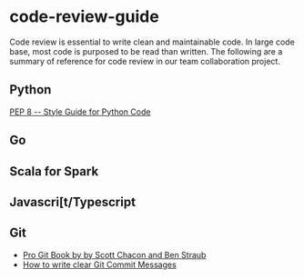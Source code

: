 # code-review-guide

Code review is essential to write clean and maintainable code.
In large code base, most code is purposed to be read than written.
The following are a summary of reference for code review in our
team collaboration project. 

## Python
[PEP 8 -- Style Guide for Python Code](https://www.python.org/dev/peps/pep-0008/
)
## Go

## Scala for Spark

## Javascri[t/Typescript

## Git
* [Pro Git Book by by Scott Chacon and Ben Straub](https://git-scm.com/book/en/v2)
* [How to write clear Git Commit Messages](https://tbaggery.com/2008/04/19/a-note-about-git-commit-messages.html)
